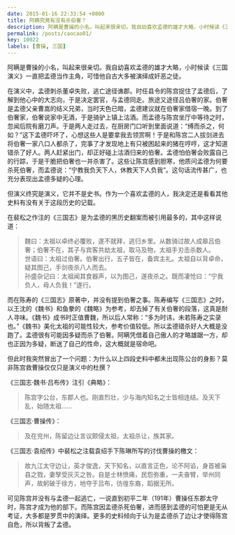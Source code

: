 ```yaml
---
date: 2015-01-16 22:33:54 +0800
title: 阿瞒究竟有没有杀伯奢？
description: 阿瞒是曹操的小名，叫起来很亲切。我自幼喜欢孟德的雄才大略，小时候读《三国演义》一直把孟德当作主角，可惜他自古大多被演绎成奸恶之徒。在演义中，孟德刺杀董卓失败，逃亡途径谯郡。时任县令的陈宫捉住了孟德后，了解到他心中的大志向，于是决定罢官，与孟德同走
permalink: /posts/caocao01/
key: 10022
labels: [曹操, 三国]
---
```


阿瞒是曹操的小名，叫起来很亲切。我自幼喜欢孟德的雄才大略，小时候读《三国演义》一直把孟德当作主角，可惜他自古大多被演绎成奸恶之徒。

在演义中，孟德刺杀董卓失败，逃亡途径谯郡。时任县令的陈宫捉住了孟德后，了解到他心中的大志向，于是决定罢官，与孟德同走。旅途又途径吕伯奢的家。伯奢是孟德父亲曹嵩的结义兄弟，当时天色已暗，孟德建议就在伯奢家借宿一晚。到了伯奢家，伯奢说家中无酒，于是骑驴上镇上沽酒。而孟德与陈宫坐厅中等待之时，忽闻后院有磨刀声。于是两人走过去，在厨房门口听到里面说道：“缚而杀之，何如？”这下孟德吓坏了，心想这些人是要拿我去领赏啊！于是和陈宫二人拔剑进去将伯奢一家八口人都杀了，完事了才发现地上有只被困起来的猪在哼哼，这才知道错杀了好人。两人赶紧出门，却正好碰上沽酒归来的伯奢。孟德怕伯奢会败露自己的行踪，于是干脆把伯奢也一并杀害了。这些让陈宫感到胆寒，他质问孟德为何要杀死伯奢，而孟德说：“宁教我负天下人，休教天下人负我”。这句话流传甚广，也充分表现出孟德多疑的心理。

但演义终究是演义，它并不是史书。作为一个喜欢孟德的人，我决定还是看看其他史料有没有关于这段历史的记载。

在裴松之作注的《三国志》是为孟德的黑历史翻案而被引用最多的，其中这样说道：

>魏曰：太祖以卓终必覆败，遂不就拜，逃归乡里。从数骑过故人成皋吕伯奢；伯奢不在，其子与宾客共劫太祖，取马及物，太祖手刃击杀数人。
<br/>世语曰：太祖过伯奢。伯奢出行，五子皆在，备宾主礼。太祖自以背卓命，疑其图己，手剑夜杀八人而去。
<br/>孙盛杂记曰：太祖闻其食器声，以为图己，遂夜杀之。既而凄怆曰：“宁我负人，毋人负我！”遂行。

而在陈寿的《三国志》原著中，并没有提到伯奢之事。陈寿编写《三国志》之时，以王沈的《魏书》和鱼豢的《魏略》为参考，却去掉了有关伯奢的段落，这真是耐人寻味。《魏书》成书时正值曹魏，所以后人常称：“多为时讳，未若陈寿之实录也。”《魏书》美化太祖的可能性较大，参考价值较低。所以孟德错杀好人大概是没跑了。孟德很有可能因多疑而杀了伯奢。阿瞒凭借着自己傲人的才略雄踞一方，却也正因为多疑，断送了自己的性命，这大概就是宿命吧。

但此时我突然冒出了一个问题：为什么以上四段史料中都未出现陈公台的身影？莫非陈宫救曹操仅仅只是演义中的杜撰？

《三国志·魏书·吕布传》注引《典略》：

> 陈宫字公台，东郡人也。刚直烈壮，少与海内知名之士皆相连结。及天下乱，始随太祖……

《三国志·曹操传》：

> 及在兖州，陈留边让言议颇侵太祖，太祖杀让，族其家。

《三国志·袁绍传》中裴松之注载袁绍手下陈琳所写的讨伐曹操的檄文：

> 故九江太守边让，英才俊逸，天下知名，以直言正色，论不阿谄，身首被枭县之戮，妻孥受灰灭之咎。自是士林愤痛，民怨弥重，一夫奋臂，举州同声，故躬破于徐方，地夺于吕布，彷徨东裔，蹈据无所。

可见陈宫并没有与孟德一起逃亡，一说直到初平二年（191年）曹操任东郡太守时，陈宫才成为他的部下。而陈宫因孟德杀死伯奢，进而感到孟德的可怕更是无从考证，大多都是罗贯中的演绎。更多的史料倾向于认为是孟德杀了边让才使得陈宫自危，所以背叛了孟德。